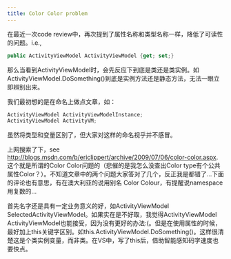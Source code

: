 ```yaml
---
title: Color Color problem
---
```


在最近一次code review中，再次提到了属性名称和类型名称一样，降低了可读性的问题。i.e., 
```c#
public ActivityViewModel ActivityViewModel {get; set;} 
```
那么当看到ActivityViewModel时，会先反应下到底是类还是类实例。如ActivityViewModel.DoSomething()到底是实例方法还是静态方法，无法一眼立即辨别出来。

我们最初想的是在命名上做点文章，如：
```c#
ActivityViewModel ActivityViewModelInstance;
ActivityViewModel ActivityVM;
```
虽然将类型和变量区别了，但大家对这样的命名视乎并不感冒。

上网搜索了下，see http://blogs.msdn.com/b/ericlippert/archive/2009/07/06/color-color.aspx. 这个就是所谓的Color Color问题的（悲催的是我怎么没查出Color type有个公共属性Color？）。不知道文章中的两个问题大家答对了几个，反正我是都错了…下面的评论也有意思，有在澳大利亚的说用别名 Color Colour，有提醒说namespace用复数的…

首先名字还是具有一定业务意义的好，如ActivityViewModel SelectedActivityViewModel。如果实在是不好取，我觉得ActivityViewModel ActivityViewModel也能接受，因为没有更好的办法:(。但是在使用属性的时候，最好加上this关键字区别。如this.ActivityViewModel.DoSomething()。这样很清楚这是个类实例变量，而非类。在VS中，写了this后，借助智能感知码字速度也要快点。